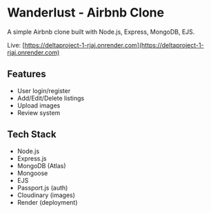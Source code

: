 # Wanderlust - Airbnb Clone

A simple Airbnb clone built with Node.js, Express, MongoDB, EJS.

Live: [https://deltaproject-1-rjaj.onrender.com](https://deltaproject-1-rjaj.onrender.com)

## Features

- User login/register
- Add/Edit/Delete listings
- Upload images
- Review system

## Tech Stack

- Node.js
- Express.js
- MongoDB (Atlas)
- Mongoose
- EJS
- Passport.js (auth)
- Cloudinary (images)
- Render (deployment)
